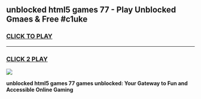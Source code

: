 
## unblocked html5 games 77 - Play Unblocked Gmaes & Free #c1uke
<h3>
<a href="https://premium.freeplayer.one?title=unblocked_html5_games_77&ref=03M">CLICK TO PLAY</a></h3>
<hr>

<h3>
<a href="https://premium.freeplayer.one?title=unblocked_html5_games_77&ref=03M">CLICK 2 PLAY</a>
  
</h3>

<a href="https://premium.freeplayer.one?title=unblocked_html5_games_77&ref=03M"><img src="https://clearcache.store/games.png"></a>


**unblocked html5 games 77 games unblocked: Your Gateway to Fun and Accessible Online Gaming**
